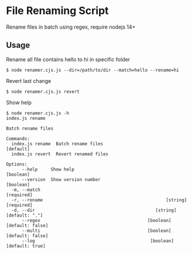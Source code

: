 # File Renaming Script

Rename files in batch using regex, require nodejs 14+

## Usage

Rename all file contains hello to hi in specific folder

```shell
$ node renamer.cjs.js --dir=/path/to/dir --match=hello --rename=hi
```

Revert last change

```shell
$ node renamer.cjs.js revert
```

Show help

```shell
$ node renamer.cjs.js -h
index.js rename

Batch rename files

Commands:
  index.js rename  Batch rename files                                  [default]
  index.js revert  Revert renamed files

Options:
      --help     Show help                                             [boolean]
      --version  Show version number                                   [boolean]
  -m, --match                                                         [required]
  -r, --rename                                               [string] [required]
  -d, --dir                                              [string] [default: "."]
      --regex                                         [boolean] [default: false]
      --multi                                         [boolean] [default: false]
      --log                                            [boolean] [default: true]
```
